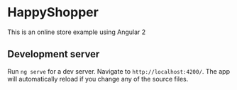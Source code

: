 # HappyShopper
This is an online store example using Angular 2

## Development server
Run `ng serve` for a dev server. Navigate to `http://localhost:4200/`. The app will automatically reload if you change any of the source files.


